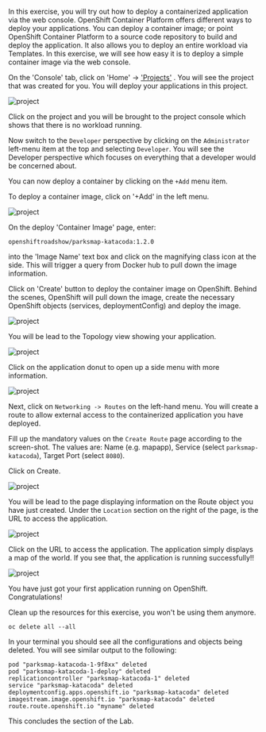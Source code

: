 In this exercise, you will try out how to deploy a containerized application via the web console. OpenShift Container Platform offers different ways to deploy your applications. You can deploy a container image; or point OpenShift Container Platform to a source code repository to build and deploy the application. It also allows you to deploy an entire workload via Templates. In this exercise, we will see how easy it is to deploy a simple container image via the web console.

On the 'Console' tab, click on 'Home' -> ['Projects'](%console_url%) . You will see the project that was created for you. You will deploy your applications in this project.

![project](images/deploy-img1.png)

Click on the project and you will be brought to the project console which shows that there is no workload running.

Now switch to the ``Developer`` perspective by clicking on the ``Administrator`` left-menu item at the top and selecting ``Developer``.  You will see the Developer perspective which focuses on everything that a developer would be concerned about.

You can now deploy a container by clicking on the ``+Add`` menu item.

To deploy a container image, click on '+Add' in the left menu.

![project](images/exercise-2-1.png)

On the deploy 'Container Image' page, enter:

```copy
openshiftroadshow/parksmap-katacoda:1.2.0
```

into the 'Image Name' text box and click on the magnifying class icon at the side. This will trigger a query from Docker hub to pull down the image information.

Click on 'Create' button to deploy the container image on OpenShift. Behind the scenes, OpenShift will pull down the image, create the necessary OpenShift objects (services, deploymentConfig) and deploy the image.

![project](images/exercise-2-2.png)

You will be lead to the Topology view showing your application.

![project](images/exercise-2-3.png)

Click on the application donut to open up a side menu with more information.

![project](images/exercise-2-4.png)


Next, click on ```Networking -> Routes``` on the left-hand menu.
You will create a route to allow external access to the containerized application you have deployed.

Fill up the mandatory values on the ```Create Route``` page according to the screen-shot.
The values are: Name (e.g. mapapp), Service (select ``parksmap-katacoda``), Target Port (select ``8080``).

Click on Create.

![project](images/deploy-img-c.png)


You will be lead to the page displaying information on the Route object you have just created. Under the ```Location``` section on the right of the page, is the URL to access the application.

![project](images/deploy-img-d.png)

Click on the URL to access the application.  The application simply displays a map of the world.  If you see that, the application is running successfully!!

![project](images/deploy-img-e.png)


You have just got your first application running on OpenShift.  Congratulations!

Clean up the resources for this exercise, you won't be using them anymore.

```execute
oc delete all --all
```

In your terminal you should see all the configurations and objects being deleted. You will see similar output to the following:

```
pod "parksmap-katacoda-1-9f8xx" deleted
pod "parksmap-katacoda-1-deploy" deleted
replicationcontroller "parksmap-katacoda-1" deleted
service "parksmap-katacoda" deleted
deploymentconfig.apps.openshift.io "parksmap-katacoda" deleted
imagestream.image.openshift.io "parksmap-katacoda" deleted
route.route.openshift.io "myname" deleted
```

This concludes the section of the Lab.
